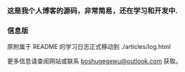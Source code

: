 ### 这是我个人博客的源码，非常简易，还在学习和开发中.

### 信息版

原附属于 README 的学习日志正式移动到 ./articles/log.html

更多信息请查阅网站或联系 boshugegewu@outlook.com 获取。
